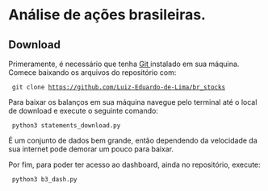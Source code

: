 # Análise de ações brasileiras.

## Download

Primeramente, é necessário que tenha <a href = "https://git-scm.com/"> Git </a> instalado em sua máquina.
Comece baixando os arquivos do repositório com:

<code> git clone https://github.com/Luiz-Eduardo-de-Lima/br_stocks </code>

Para baixar os balanços em sua máquina navegue pelo terminal até o local de download e execute o seguinte comando:

<code> python3 statements_download.py </code>

É um conjunto de dados bem grande, então dependendo da velocidade da sua internet pode demorar um pouco para baixar.

Por fim, para poder ter acesso ao dashboard, ainda no repositório, execute:

<code> python3 b3_dash.py </code>